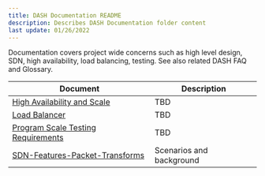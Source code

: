 ```yaml
---
title: DASH Documentation README
description: Describes DASH Documentation folder content
last update: 01/26/2022
---
```


Documentation covers project wide concerns such as high level design, SDN, high availability, load balancing, testing. See also related DASH FAQ and Glossary. 


| Document | Description |
|----------|-------------|
| [High Availability and Scale](high-availability-and-scale.md) | TBD |
| [Load Balancer](load-balancer-v3.md) |TBD |
| [Program Scale Testing Requirements](program-scale-testing-requirements-draft.md) | TBD |
| [SDN-Features-Packet-Transforms](sdn-features-packet-transform.md) | Scenarios and background |



